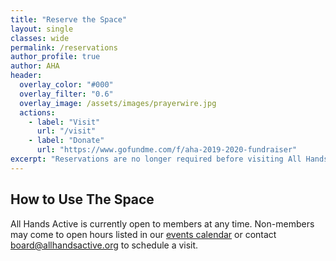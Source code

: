 ```yaml
---
title: "Reserve the Space"
layout: single
classes: wide
permalink: /reservations
author_profile: true
author: AHA
header:
  overlay_color: "#000"
  overlay_filter: "0.6"
  overlay_image: /assets/images/prayerwire.jpg
  actions:
    - label: "Visit"
      url: "/visit"
    - label: "Donate"
      url: "https://www.gofundme.com/f/aha-2019-2020-fundraiser"
excerpt: "Reservations are no longer required before visiting All Hands Active."
---
```


## How to Use The Space
<p>All Hands Active is currently open to members at any time. Non-members may come to open hours listed in our <a href="https://www.meetup.com/AllHandsActive/events/">events calendar</a> or contact <a
href="mailto:board@allhandsactive.org">board@allhandsactive.org</a> to schedule
a visit.</p> 
<!---
<p>The calendar below shows the availability of the
space. Please check your time and then use the form to make a reservation.</p>

<iframe src="https://calendar.google.com/calendar/embed?height=600&amp;wkst=1&amp;bgcolor=%23ffffff&amp;ctz=America%2FNew_York&amp;src=YWxsaGFuZHNhY3RpdmUub3JnX3B2c2t1ZGthY2poNmtrNTc5aDVmbXRtcG9zQGdyb3VwLmNhbGVuZGFyLmdvb2dsZS5jb20&amp;src=YWxsaGFuZHNhY3RpdmUub3JnX203c3FlMXYzMGFtZWVncXFoam42bmFobjlrQGdyb3VwLmNhbGVuZGFyLmdvb2dsZS5jb20&amp;src=YWxsaGFuZHNhY3RpdmUub3JnX3FhNmtmdW41amVsMmY3cHQ5b3Nlc3NibWdnQGdyb3VwLmNhbGVuZGFyLmdvb2dsZS5jb20&amp;color=%23F09300&amp;color=%237986CB&amp;color=%239E69AF&amp;title=All%20Hands%20Active%20Room%20Reservations" style="border:solid 1px #777" width="800" height="600" frameborder="0" scrolling="no"></iframe>
<br>
<iframe src="https://docs.google.com/forms/d/e/1FAIpQLSemfD9IU6othxtFbF-HbHx2ohWgv0ra2Pb2XuRwXG_A8wBfaA/viewform?embedded=true" width="640" height="1977" frameborder="0" marginheight="0" marginwidth="0">Loading…</iframe>
-->
